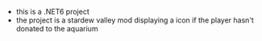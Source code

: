 - this is a .NET6 project
- the project is a stardew valley mod displaying a icon if the player hasn't donated to the aquarium
